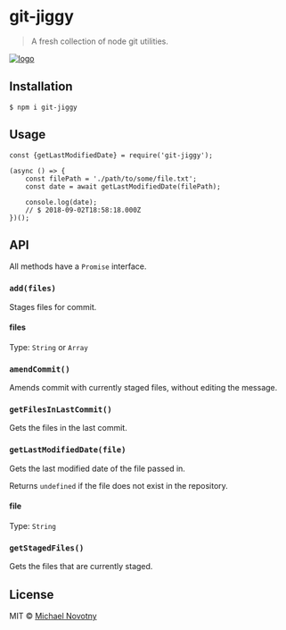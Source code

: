 # git-jiggy

> A fresh collection of node git utilities.

[![logo](.github/logo.gif)](https://www.youtube.com/watch?v=3JcmQONgXJM)

## Installation

```
$ npm i git-jiggy
```

## Usage

```
const {getLastModifiedDate} = require('git-jiggy');

(async () => {
    const filePath = './path/to/some/file.txt';
    const date = await getLastModifiedDate(filePath);

    console.log(date);
    // $ 2018-09-02T18:58:18.000Z
})();
```

## API

All methods have a `Promise` interface.

### `add(files)`

Stages files for commit.

#### files

Type: `String` or `Array`

### `amendCommit()`

Amends commit with currently staged files, without editing the message.

### `getFilesInLastCommit()`

Gets the files in the last commit.

### `getLastModifiedDate(file)`

Gets the last modified date of the file passed in.

Returns `undefined` if the file does not exist in the repository.

#### file

Type: `String`

### `getStagedFiles()`

Gets the files that are currently staged.

## License

MIT © [Michael Novotny](https://manovotny.com)
